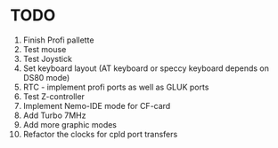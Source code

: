# TODO

1) Finish Profi pallette
2) Test mouse
3) Test Joystick
4) Set keyboard layout (AT keyboard or speccy keyboard depends on DS80 mode)
5) RTC - implement profi ports as well as GLUK ports
6) Test Z-controller
7) Implement Nemo-IDE mode for CF-card
8) Add Turbo 7MHz
9) Add more graphic modes
10) Refactor the clocks for cpld port transfers
